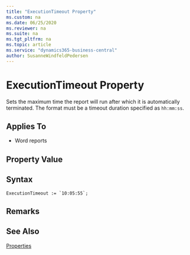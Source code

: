 ```yaml
---
title: "ExecutionTimeout Property"
ms.custom: na
ms.date: 06/25/2020
ms.reviewer: na
ms.suite: na
ms.tgt_pltfrm: na
ms.topic: article
ms.service: "dynamics365-business-central"
author: SusanneWindfeldPedersen
---
```


# ExecutionTimeout Property

Sets the maximum time the report will run after which it is automatically terminated. The format must be a timeout duration specified as `hh:mm:ss`.
  
## Applies To  

- Word reports

## Property Value   
 
## Syntax
```
ExecutionTimeout := `10:05:55`;
```

## Remarks  

## See Also  

[Properties](devenv-properties.md) 